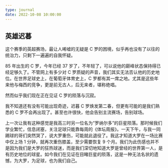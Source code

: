 ```yaml
---
type: journal
date: 2022-10-08 10:00:00
---
```


## 英雄迟暮

这个赛季的英超赛场，最让人唏嘘的无疑是 C 罗的困境，似乎再也没有了以往的统治力，只剩下一遍遍的自我怀疑。

85 年出生的 C 罗，今年已经 37 岁了，不年轻了，可以说他的巅峰状态保持得已经足够久了。不管网上有多少对 C 罗质疑的声音，我们其实无法否认他的历史地位。在世界足球史上，在葡萄牙体育史上，C 罗都有其一席之地。尤其是这些年来他与梅西的竞争，更是前无古人，后无来者，堪称绝唱。

然而似乎我们现在正在见证 C 罗的陨落与沉寂。

我不知道还有没有可能出现奇迹，迟暮 C 罗焕发第二春，但更有可能的是我们熟悉的 C 罗不会再出现了。甚至也许很快，他会告别主流赛场，告别球场。

上一次让我有这种感觉是我高三时另一位名为“罗纳尔多”的巨星陨落。那时候我们学业繁忙，信息闭塞，关注足球只能靠每周的《体坛周报》。一天下午，与我一同踢球的哥们突然哭了，说大罗重伤，可能就此退役了。我这才知道大罗在一场比赛中仅上场 1 分钟，就再次重伤膝盖，至少需要恢复 9 个月。我们为此伤感也并不是因为我们是大罗的狂热球迷，而是我们深切地知道大罗是曾经的世界第一人，是有历史地位的球星。如今我们在见证在目睹巨星的陨落，这是一种无法名状的遗憾，为大罗，为足球，也为我们自己。
